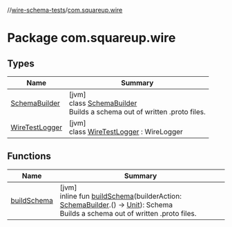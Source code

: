 //[wire-schema-tests](../../index.md)/[com.squareup.wire](index.md)

# Package com.squareup.wire

## Types

| Name | Summary |
|---|---|
| [SchemaBuilder](-schema-builder/index.md) | [jvm]<br>class [SchemaBuilder](-schema-builder/index.md)<br>Builds a schema out of written .proto files. |
| [WireTestLogger](-wire-test-logger/index.md) | [jvm]<br>class [WireTestLogger](-wire-test-logger/index.md) : WireLogger |

## Functions

| Name | Summary |
|---|---|
| [buildSchema](build-schema.md) | [jvm]<br>inline fun [buildSchema](build-schema.md)(builderAction: [SchemaBuilder](-schema-builder/index.md).() -&gt; [Unit](https://kotlinlang.org/api/latest/jvm/stdlib/kotlin/-unit/index.html)): Schema<br>Builds a schema out of written .proto files. |
